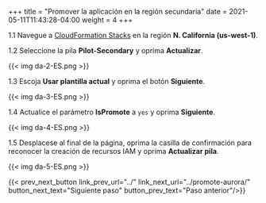 +++
title = "Promover la aplicación en la región secundaria"
date =  2021-05-11T11:43:28-04:00
weight = 4
+++

1.1 Navegue a [CloudFormation Stacks](https://console.aws.amazon.com/cloudformation/home?region=us-west-1#/stacks/) en la región **N. California (us-west-1)**.

1.2 Seleccione la pila **Pilot-Secondary** y oprima **Actualizar**.

{{< img da-2-ES.png >}}

1.3 Escoja **Usar plantilla actual** y oprima el botón **Siguiente**.

{{< img da-3-ES.png >}}

1.4 Actualice el parámetro **IsPromote** a `yes` y oprima **Siguiente**.

{{< img da-4-ES.png >}}

1.5 Desplacese al final de la página, oprima la casilla de confirmación para reconocer la creación de recursos IAM y oprima **Actualizar pila**.

{{< img da-5-ES.png >}}

{{< prev_next_button link_prev_url="../" link_next_url="../promote-aurora/" button_next_text="Siguiente paso" button_prev_text="Paso anterior"/>}}


